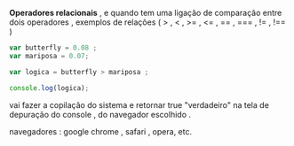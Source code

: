  

<p> <strong>Operadores relacionais</strong> , e quando tem uma ligação de comparação entre dois operadores , exemplos de relações ( > , < , >= , <= , == , === , != , !== )  </p>

```javascript
var butterfly = 0.08 ;
var mariposa = 0.07;

var logica = butterfly > mariposa ;

console.log(logica);

``` 
<p> vai fazer a copilação do sistema e retornar true "verdadeiro"  na tela de depuração do console , do navegador escolhido .</p> 
<p>
navegadores :  google chrome , safari , opera, etc.</p>